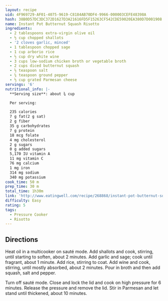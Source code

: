 ```yaml
---
layout: recipe
uid: 4F969729-AF01-4075-9619-C8184AB70DF4-9966-000003CEFE48398A
hash: 38B0D57DC3DC372D1627D3A21616FD5F15263CF542CDE59020EA380D7D001908
name: Instant Pot Butternut Squash Risotto
ingredients:
  - 2 tablespoons extra-virgin olive oil
  - ½ cup chopped shallots
  - '2 cloves garlic, minced'
  - 1 tablespoon chopped sage
  - 1 cup arborio rice
  - ½ cup dry white wine
  - 3 cups low-sodium chicken broth or vegetable broth
  - 2 cups diced butternut squash
  - ½ teaspoon salt
  - ¼ teaspoon ground pepper
  - ⅓ cup grated Parmesan cheese
servings: '6'
nutritional_info: |-
  **Serving size**: about ¾ cup

  Per serving:

  235 calories
  7 g fat(2 g sat)
  2 g fiber
  35 g carbohydrates
  7 g protein
  18 mcg folate
  4 mg cholesterol
  2 g sugars
  0 g added sugars
  5,170 IU vitamin A
  11 mg vitamin C
  76 mg calcium
  1 mg iron
  314 mg sodium
  340 mg potassium
cook_time: 50 m
prep_time: 30 m
total_time: 1h30m
link: 'http://www.eatingwell.com/recipe/268868/instant-pot-butternut-squash-risotto/'
difficulty: Easy
rating: 5
tags:
  - Pressure Cooker
  - Risotto
---
```


## Directions

Heat oil in a multicooker on sauté mode. Add shallots and cook, stirring, until starting to soften, about 2 minutes. Add garlic and sage; cook until fragrant, about 1 minute. Add rice, stirring to coat. Add wine and cook, stirring, until mostly absorbed, about 2 minutes. Pour in broth and then add squash, salt and pepper.

Turn off sauté mode. Close and lock the lid and cook on high pressure for 6 minutes. Release the pressure and remove the lid. Stir in Parmesan and let stand until thickened, about 10 minutes.
